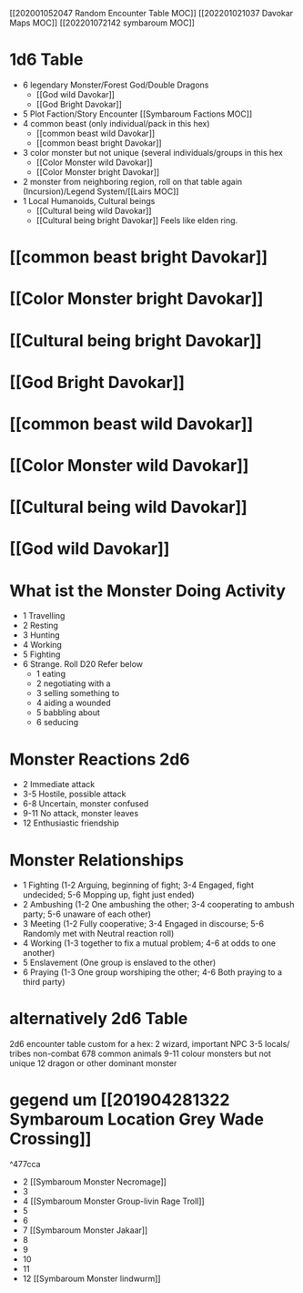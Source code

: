 [[202001052047 Random Encounter Table MOC]]
[[202201021037 Davokar Maps MOC]]
[[202201072142 symbaroum MOC]]
# 1d6 Table 
- 6 legendary Monster/Forest God/Double Dragons
	- [[God wild Davokar]]
	- [[God Bright Davokar]]
- 5 Plot Faction/Story Encounter [[Symbaroum Factions MOC]]
- 4 common beast (only individual/pack in this hex)
	- [[common beast wild Davokar]]
	- [[common beast bright Davokar]]
- 3 color monster but not unique (several individuals/groups in this hex
	- [[Color Monster wild Davokar]]
	- [[Color Monster bright Davokar]]
- 2 monster from neighboring region, roll on that table again (Incursion)/Legend System/[[Lairs MOC]]
- 1 Local Humanoids, Cultural beings
	- [[Cultural being wild Davokar]]
	- [[Cultural being bright Davokar]]
Feels like elden ring.

# [[common beast bright Davokar]]
# [[Color Monster bright Davokar]]
# [[Cultural being bright Davokar]]
# [[God Bright Davokar]]
# [[common beast wild Davokar]]
# [[Color Monster wild Davokar]]
# [[Cultural being wild Davokar]]
# [[God wild Davokar]]

# What ist the Monster Doing Activity

- 1 Travelling
- 2 Resting
- 3 Hunting
- 4 Working
- 5 Fighting
- 6 Strange. Roll D20 Refer below
	- 1 eating
	- 2 negotiating with a
	- 3 selling something to
	- 4 aiding a wounded
	- 5 babbling about
	- 6 seducing

# Monster Reactions 2d6
- 2 Immediate attack
- 3-5 Hostile, possible attack
- 6-8 Uncertain, monster confused
- 9-11 No attack, monster leaves
- 12 Enthusiastic friendship

# Monster Relationships
- 1 Fighting (1-2 Arguing, beginning of fight; 3-4 Engaged, fight undecided; 5-6 Mopping up, fight just ended)
- 2 Ambushing (1-2 One ambushing the other; 3-4 cooperating to ambush party; 5-6 unaware of each other)
- 3 Meeting (1-2 Fully cooperative; 3-4 Engaged in discourse; 5-6 Randomly met with Neutral reaction roll)
- 4 Working (1-3 together to fix a mutual problem; 4-6 at odds to one another)
- 5 Enslavement (One group is enslaved to the other)
- 6 Praying (1-3 One group worshiping the other; 4-6 Both praying to a third party)

# alternatively 2d6 Table
2d6 encounter table custom for a hex: 2 wizard, important NPC 3-5 locals/ tribes non-combat
678 common animals
9-11 colour monsters but not unique
12 dragon or other dominant monster




# gegend um [[201904281322 Symbaroum Location Grey Wade Crossing]]

^477cca


- 2 [[Symbaroum Monster Necromage]]
- 3 
- 4 [[Symbaroum Monster Group-livin Rage Troll]]
- 5
- 6
- 7 [[Symbaroum Monster Jakaar]]
- 8
- 9
- 10
- 11
- 12 [[Symbaroum Monster lindwurm]]


